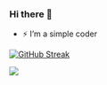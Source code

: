 ### Hi there 👋
- ⚡ I’m a simple coder

[![GitHub Streak](https://github-readme-streak-stats.herokuapp.com?user=whutzn&theme=dark&date_format=%5BY.%5Dn.j)](https://git.io/streak-stats)

![](https://github-readme-stats.vercel.app/api?username=whutzn)

